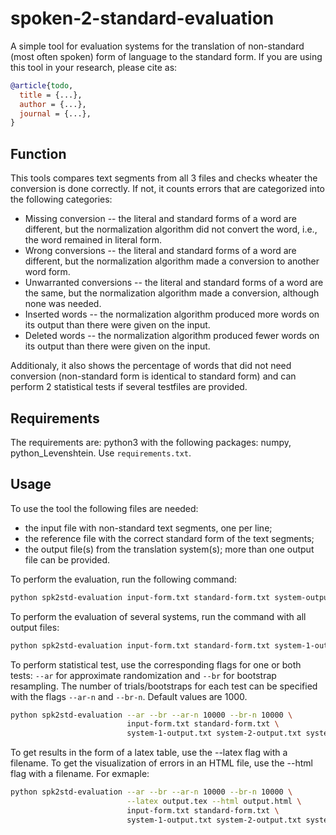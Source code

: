 # spoken-2-standard-evaluation

A simple tool for evaluation systems for the translation of non-standard (most often spoken) form of language to the standard form. If you are using this tool in your research, please cite as:

``` bibtex
@article{todo,
  title = {...},
  author = {...},
  journal = {...},
}
```

## Function

This tools compares text segments from all 3 files and checks wheater the conversion is done correctly. If not, it counts errors that are categorized into the following categories:
- Missing conversion -- the literal and standard forms of a word are different, but the normalization algorithm did not convert the word, i.e., the word remained in literal form.
- Wrong conversions -- the literal and standard forms of a word are different, but the normalization algorithm made a conversion to another word form.
- Unwarranted conversions -- the literal and standard forms of a word are the same, but the normalization algorithm made a conversion, although none was needed.
- Inserted words -- the normalization algorithm produced more words on its output than there were given on the input.
- Deleted words -- the normalization algorithm produced fewer words on its output than there were given on the input.

Additionaly, it also shows the percentage of words that did not need conversion (non-standard form is identical to standard form) and can perform 2 statistical tests if several testfiles are provided.

## Requirements

The requirements are: python3 with the following packages: numpy, python_Levenshtein. Use `requirements.txt`.

## Usage

To use the tool the following files are needed: 
- the input file with non-standard text segments, one per line;
- the reference file with the correct standard form of the text segments;
- the output file(s) from the translation system(s); more than one output file can be provided.

To perform the evaluation, run the following command:
``` bash
python spk2std-evaluation input-form.txt standard-form.txt system-output.txt
```

To perform the evaluation of several systems, run the command with all output files:
``` bash
python spk2std-evaluation input-form.txt standard-form.txt system-1-output.txt system-2-output.txt system-3-output.txt ...
```

To perform statistical test, use the corresponding flags for one or both tests: `--ar` for approximate randomization and `--br` for bootstrap resampling. The number of trials/bootstraps for each test can be specified with the flags `--ar-n` and `--br-n`. Default values are 1000.
``` bash
python spk2std-evaluation --ar --br --ar-n 10000 --br-n 10000 \
                          input-form.txt standard-form.txt \
                          system-1-output.txt system-2-output.txt system-3-output.txt ...
```

To get results in the form of a latex table, use the --latex flag with a filename. To get the visualization of errors in an HTML file, use the --html flag with a filename. For exmaple:
``` bash
python spk2std-evaluation --ar --br --ar-n 10000 --br-n 10000 \
                          --latex output.tex --html output.html \
                          input-form.txt standard-form.txt \
                          system-1-output.txt system-2-output.txt system-3-output.txt ...
```



